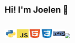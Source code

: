 <h1> Hi! I'm Joelen 👋 </h1>

<div>
  <a href="https://github.com/JoelenCruz">
</div>
  
  ##
  
  <div>
<div  align="left"> 
  <div style="display: inline_block"><br>
  <img align="left" alt="Python" height="30" width="40" src="https://raw.githubusercontent.com/devicons/devicon/master/icons/python/python-original.svg">
  <img align="left" alt="JavaScript" height="30" width="40" src="https://raw.githubusercontent.com/devicons/devicon/master/icons/javascript/javascript-original.svg">
  <img align="left" alt="HTML" height="30" width="40" src="https://raw.githubusercontent.com/devicons/devicon/master/icons/html5/html5-original.svg">
  <img align="left" alt="CSS" height="30" width="40" src="https://raw.githubusercontent.com/devicons/devicon/master/icons/css3/css3-original.svg">
  <img align="left" alt="PHP" height="30" width="40" src="https://raw.githubusercontent.com/devicons/devicon/master/icons/php/php-original.svg">
</div>
   
 
  <a href="https://www.linkedin.com/in/joelen-cruz-da-silva-5b2a43113/" target="_blank"><img src="https://img.shields.io/badge/-LinkedIn-%230077B5?style=for-the-badge&logo=linkedin&logoColor=white" target="_blank"></a> 
</div>
 
